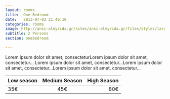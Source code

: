 ```yaml
---
layout: rooms
title:  One Bedroom
date:   2013-07-03 21:40:10
categories: rooms
image: http://ansi-almyrida.gr/sites/ansi-almyrida.gr/files/styles/large/public/20100825_ALMYRIDA_ANSI_185_2.jpg
subtitle: 2 Persons
section: onebedroom

---
```


Lorem ipsum dolor sit amet, consecteturLorem ipsum dolor sit amet, consectetur...
Lorem ipsum dolor sit amet, consectetur...Lorem ipsum dolor sit amet,
consectetur...Lorem ipsum dolor sit amet, consectetur...

| Low season | Medium Season | High Season |
| ----------- |:-------------:| -----:|
| 35€      | 45€ | 80€ |